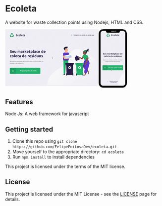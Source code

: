 <h1>Ecoleta</h1>
<p>A website for waste collection points using Nodejs, HTML and CSS.</p>

<img align="left" width="60%" margin-bottom="80px" src="https://github.com/FelipeFeitosaDev/ecoleta/blob/master/public/assets/ecoleta-desktop-view.gif" style="max-width:100%;">
<img width="18%" margin-bottom="80px" src="https://github.com/FelipeFeitosaDev/ecoleta/blob/master/public/assets/ecoleta-mobile-view.gif" style="max-width:100%;">


## Features

Node Js: A web framework for javascript

## Getting started

1. Clone this repo using `git clone https://github.com/FelipeFeitosaDev/ecoleta.git`
2. Move yourself to the appropriate directory: `cd ecoleta`<br />
3. Run `npm install` to install dependencies<br />

This project is licensed under the terms of the MIT license.

## License

This project is licensed under the MIT License - see the [LICENSE](https://opensource.org/licenses/MIT) page for details.
